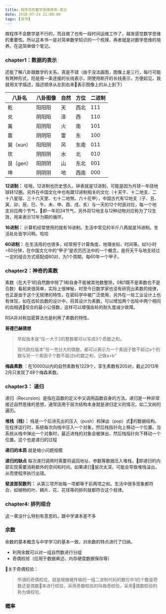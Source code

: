 ```yaml
---
title: 程序员的数学思维修炼-笔记
date: 2018-07-24 21:00:00
tags: [读书]
---
```


做程序不会数学是不行的，而且做了也有一段时间运维工作了，越发感觉数学思维的重要性。所以这本书一是对简单数学知识的一个梳理，再者就是对数学思维的培养。在这简单做个笔记。

### chapter1：数据的表示

还能了解八卦跟数学的关系，真是不错（由于没法画图，图像上是三行，每行可能有两种形式，阳是用一条连接的长线表示，阴使用断开的长线表示，方便起见，我就用文字描述，描述顺序从左到右来表示图像上的从上到下）

|八卦名|八卦图像|自然|方位|二进制|
|---|---|---|---|---|
|乾|阳阳阳|天|西北|111|
|兑|阴阳阳|泽|西|110|
|离|阳阴阳|火|南|101|
|震|阴阴阳|雷|东|100|
|巽（xun）|阳阳阴|风|东南|011|
|坎|阴阳阴|水|北|010|
|艮（gen）|阳阴阴|山|东北|001|
|坤|阴阴阴|地|西南|000|


**12进制：** 哇哦，12进制也历史悠久。钟表就是12进制，可能是因为月球一年绕地球转12圈。另外在中国文化中也有跟12进制相关的文化（十天干、十二地支、二十八星宿、三十六天罡、七十二地煞、六十花甲），中国古代有12地支（子、丑、寅、卯、辰、巳、午、未、申、酉、戌、亥）与一天的12个时辰对应，每一个地支对应两个节气，即一年的24节气，另外将12地支与12种动物对应称为了12生效，用来表示12年为期的循环。

**16进制：** 计算机经常使用的就有16进制。生活中常见的半斤八两就是16进制。生活处处皆学问啊。哈哈

**60进制：** 在生活用的也很多，经常用于计算角度、地理坐标、时间等。如1小时=60分钟，在中国文化中的“甲子”是农历历法中的一个概念，是将天干与地支经过一定的组合方式搭配成60对，为1个周期，每60年一个甲子。

### chapter2：神奇的素数

素数（在大于1的自然数中除了1和自身不能被其他数整除，0和1既不是素数也不是合数）看起来很简单，实际上很神秘，时至今日数学家也没有研究出素数的规律，也正是由于这个无规律的特性，在密码学中被广泛使用，另外在一些工业设计上也有体现，如在齿轮齿数的设计中，将其设计为素数，可以增加两个齿轮中两个相同的齿相遇咬合的最小公倍数，这样可以增强齿轮的耐久度减少故障。

RSA非对称加密算法也是利用了素数的特性。

**哥德巴赫猜想** 
>早起版本是“任一大于2的整数都可以写成3个质数之和。
>
>现代欧拉版本”任一充分大的偶数，都可以表示为一个素因子数不超过a个的数与另一个素因子个数不超过b的数之和，记做a+b”

**梅森素数** ：在10000以内的自然素数有1229个，孪生素数有205对，截止2013年2月只发现了48个梅森素数。

### chapter3： 递归

递归（Recursion）是指在函数的定义中又调用函数自身的方法。递归是一种非常接近自然思维的思想，通常适用于层次结构本身就是递归定义的情况，如二叉树的遍历。

**堆栈（栈）：** 栈是一个后进先出的压入（push）和弹出（pop）式的数据结构。在程序运行时，系统每次向栈中压入一个对象，然后栈指针向上移动一个位置。当系统从栈中弹出一个对象时，最近进栈的对象会被弹出，然后栈指针向下移动一个位置。这个也是递归的过程

**递归的本质** 就是缩小问题规模

**递归的缺点** 每次递归调用时需要将返回地址、参数等数据压入堆栈，即递归的内部实现需要消耗额外的空间和时间。如果递归层次太深，可能会导致堆栈溢出，从而使程序执行出错。

**斐波那契数列：** 从第三项开始每一项都等于前两项之和。生活中很多现象都符合，如植物的叶、鳞片、花、花径等的排列就都符合这个规律。

### chapter4: 排列组合

这一章没什么特别有意思的，跟中学课本差不多

### 余数

余数的基本概念与中学学习的基本一致，对余数的特点进行了归纳。

- 利用余数可以对一组自然数进行分组
- 奇偶校验（应用于数据阐述、内存硬盘数据保存等）

关于奇偶校验：
>所谓的奇偶校验，就是根据被传输的一组二进制代码的数位中1的个数是奇数还是偶数来进行校验，采用奇数校验的叫做奇校验，采用偶数校验的称为偶校验。

### 概率


